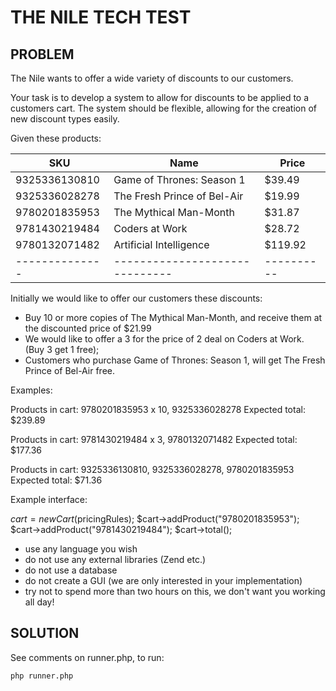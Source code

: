 # THE NILE TECH TEST

## PROBLEM

The Nile wants to offer a wide variety of discounts to our customers.

Your task is to develop a system to allow for discounts to be applied
to a customers cart. The system should be flexible, allowing
for the creation of new discount types easily.

Given these products:

SKU           | Name                         | Price
--------------|------------------------------|----------
9325336130810 | Game of Thrones: Season 1    | $39.49
9325336028278 | The Fresh Prince of Bel-Air  | $19.99
9780201835953 | The Mythical Man-Month       | $31.87
9781430219484 | Coders at Work               | $28.72
9780132071482 | Artificial Intelligence      | $119.92
--------------|------------------------------|----------

Initially we would like to offer our customers these discounts:

* Buy 10 or more copies of The Mythical Man-Month, and receive them at the discounted price of $21.99
* We would like to offer a 3 for the price of 2 deal on Coders at Work. (Buy 3 get 1 free);
* Customers who purchase Game of Thrones: Season 1, will get The Fresh Prince of Bel-Air free.


Examples:

Products in cart: 9780201835953 x 10, 9325336028278
Expected total: $239.89

Products in cart: 9781430219484 x 3, 9780132071482
Expected total: $177.36

Products in cart: 9325336130810, 9325336028278, 9780201835953
Expected total: $71.36


Example interface:

$cart = new Cart($pricingRules);
$cart->addProduct("9780201835953");
$cart->addProduct("9781430219484");
$cart->total();


* use any language you wish
* do not use any external libraries (Zend etc.)
* do not use a database
* do not create a GUI (we are only interested in your implementation)
* try not to spend more than two hours on this, we don't want you working all day!


## SOLUTION

See comments on runner.php, to run:

`php runner.php`
